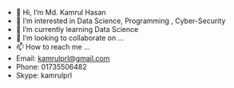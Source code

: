 - 👋 Hi, I’m Md. Kamrul Hasan
- 👀 I’m interested in Data Science, Programming , Cyber-Security
- 🌱 I’m currently learning Data Science
- 💞️ I’m looking to collaborate on ...
- 📫 How to reach me ...
- Email: kamrulprl@gmail.com
- Phone: 01735506482
- Skype: kamrulprl

<!---
kamrul-dev/kamrul-dev is a ✨ special ✨ repository because its `README.md` (this file) appears on your GitHub profile.
You can click the Preview link to take a look at your changes.
--->
